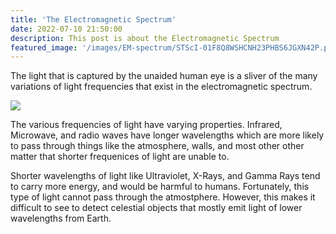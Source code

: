 ```yaml
---
title: 'The Electromagnetic Spectrum'
date: 2022-07-10 21:50:00
description: This post is about the Electromagnetic Spectrum
featured_image: '/images/EM-spectrum/STScI-01F8Q8WSHCNH23PHBS6JGXN42P.png'
---
```


The light that is captured by the unaided human eye is a sliver of the many variations of light frequencies that exist in the electromagnetic spectrum. 

![](/site/images/EM-spectrum/STScI-01F8Q8WSHCNH23PHBS6JGXN42P.png)

The various frequencies of light have varying properties. Infrared, Microwave, and radio waves have longer wavelengths which are more likely to pass through things like the atmosphere, walls, and most other other matter that shorter frequenices of light are unable to. 

Shorter wavelengths of light like Ultraviolet, X-Rays, and Gamma Rays tend to carry more energy, and would be harmful to humans. Fortunately, this type of light cannot pass through the atmostphere. However, this makes it difficult to see to detect celestial objects that mostly emit light of lower wavelengths from Earth. 
